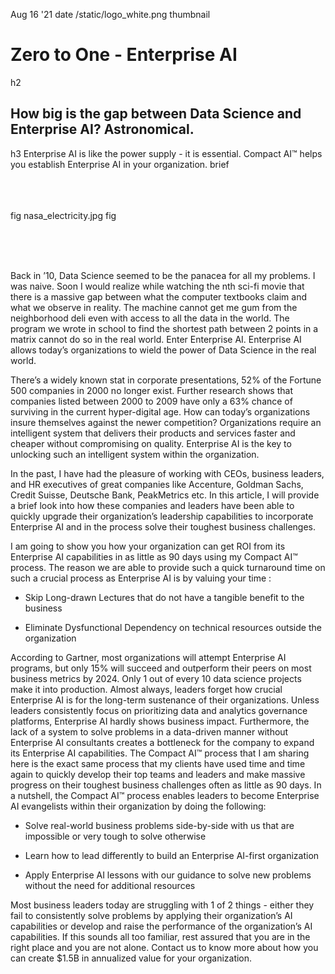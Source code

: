 Aug 16 '21
date
/static/logo_white.png
thumbnail
# Zero to One - Enterprise AI
h2
## How big is the gap between Data Science and Enterprise AI? Astronomical.
h3
Enterprise AI is like the power supply - it is essential. Compact AI™ helps you
establish Enterprise AI in your organization.
brief
<br/><br/>

<br/><br/>
fig
nasa_electricity.jpg
fig
<br/><br/>

<br/><br/>

Back in ’10, Data Science seemed to be the panacea for all my problems. I was naive. Soon I would realize while watching the nth sci-fi movie that there is a massive gap between what the computer textbooks claim and what we observe in reality.  The machine cannot get me gum from the neighborhood deli even with access to all the data in the world. The program we wrote in school to find the shortest path between 2 points in a matrix cannot do so in the real world. Enter Enterprise AI. Enterprise AI allows today’s organizations to wield the power of Data Science in the real world.


There’s a widely known stat in corporate presentations, 52% of the Fortune 500 companies in 2000 no longer exist. Further research shows that companies listed between 2000 to 2009 have only a 63% chance of surviving in the current hyper-digital age.  How can today’s organizations insure themselves against the newer competition? Organizations require an intelligent system that delivers their products and services faster and cheaper without compromising on quality. Enterprise AI is the key to unlocking such an intelligent system within the organization.

In the past, I have had the pleasure of working with CEOs, business leaders, and HR executives of great companies like Accenture, Goldman Sachs, Credit Suisse, Deutsche Bank, PeakMetrics etc. In this article, I will provide a brief look into how these companies and leaders have been able to quickly upgrade their organization’s leadership capabilities to incorporate Enterprise AI and in the process solve their toughest business challenges.

I am going to show you how your organization can get ROI from its Enterprise AI capabilities in as little as 90 days using my Compact AI™ process. The reason we are able to provide such a quick turnaround time on such a crucial process as Enterprise AI is by valuing your time :

* Skip Long-drawn Lectures that do not have a tangible benefit to the business

* Eliminate Dysfunctional Dependency on technical resources outside the organization

According to Gartner, most organizations will attempt Enterprise AI programs, but only 15% will succeed and outperform their peers on most business metrics by 2024. Only 1 out of every 10 data science projects make it into production. Almost always, leaders forget how crucial Enterprise AI is for the long-term sustenance of their organizations. Unless leaders consistently focus on prioritizing data and analytics governance platforms, Enterprise AI hardly shows business impact. Furthermore, the lack of a system to solve problems in a data-driven manner without Enterprise AI consultants creates a bottleneck for the company to expand its Enterprise AI capabilities.
The Compact AI™ process that I am sharing here is the exact same process that my clients have used time and time again to quickly develop their top teams and leaders and make massive progress on their toughest business challenges often as little as 90 days. In a nutshell, the Compact AI™ process enables leaders to become Enterprise AI evangelists within their organization by doing the following:

* Solve real-world business problems side-by-side with us that are impossible or very tough to solve otherwise

* Learn how to lead differently to build an Enterprise AI-first organization

* Apply Enterprise AI lessons with our guidance to solve new problems without the need for additional resources


Most business leaders today are struggling with 1 of 2 things - either they fail to consistently solve problems by applying their organization’s AI capabilities or develop and raise the performance of the organization’s AI capabilities. If this sounds all too familiar, rest assured that you are in the right place and you are not alone. Contact us to know more about how you can create $1.5B in annualized value for your organization.
